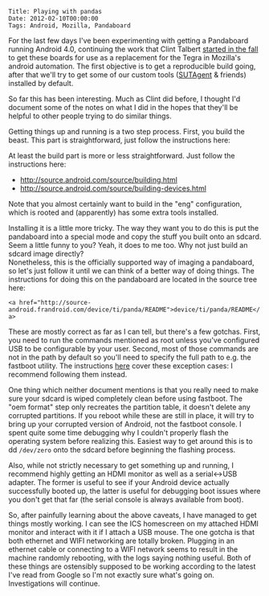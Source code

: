     Title: Playing with pandas
    Date: 2012-02-10T00:00:00
    Tags: Android, Mozilla, Pandaboard

For the last few days I've been experimenting with getting a Pandaboard running Android 4.0, continuing the work that Clint Talbert [started in the fall][1] to get these boards for use as a replacement for the Tegra in Mozilla's android automation. The first objective is to get a reproducible build going, after that we'll try to get some of our custom tools ([SUTAgent][2] &#038; friends) installed by default.

So far this has been interesting. Much as Clint did before, I thought I'd document some of the notes on what I did in the hopes that they'll be helpful to other people trying to do similar things.

Getting things up and running is a two step process. First, you build the beast. This part is straightforward, just follow the instructions here:

At least the build part is more or less straightforward. Just follow the instructions here:

- <http://source.android.com/source/building.html>
- <http://source.android.com/source/building-devices.html>

Note that you almost certainly want to build in the "eng" configuration, which is rooted and (apparently) has some extra tools installed.

Installing it is a little more tricky. The way they want you to do this is put the pandaboard into a special mode and copy the stuff you built onto an sdcard. Seem a little funny to you? Yeah, it does to me too. Why not just build an sdcard image directly?  
Nonetheless, this is the officially supported way of imaging a pandaboard, so let's just follow it until we can think of a better way of doing things. The instructions for doing this on the pandaboard are located in the source tree here:

`<a href="http://source-android.frandroid.com/device/ti/panda/README">device/ti/panda/README</a>`

These are mostly correct as far as I can tell, but there's a few gotchas. First, you need to run the commands mentioned as root unless you've configured USB to be configurable by your user. Second, most of those commands are not in the path by default so you'll need to specify the full path to e.g. the fastboot utility. The instructions [here][3] cover these exception cases: I recommend following them instead.

One thing which neither document mentions is that you really need to make sure your sdcard is wiped completely clean before using fastboot. The "oem format" step only recreates the partition table, it doesn't delete any corrupted partitions. If you reboot while these are still in place, it will try to bring up your corrupted version of Android, not the fastboot console. I spent quite some time debugging why I couldn't properly flash the operating system before realizing this. Easiest way to get around this is to dd `/dev/zero` onto the sdcard before beginning the flashing process.

Also, while not strictly necessary to get something up and running, I recommend highly getting an HDMI monitor as well as a serial<->USB adapter. The former is useful to see if your Android device actually successfully booted up, the latter is useful for debugging boot issues where you don't get that far (the serial console is always available from boot).

So, after painfully learning about the above caveats, I have managed to get things mostly working. I can see the ICS homescreen on my attached HDMI monitor and interact with it if I attach a USB mouse. The one gotcha is that both ethernet and WIFI networking are totally broken. Plugging in an ethernet cable or connecting to a WIFI network seems to result in the machine randomly rebooting, with the logs saying nothing useful. Both of these things are ostensibly supposed to be working according to the latest I've read from Google so I'm not exactly sure what's going on. Investigations will continue.

[1]: http://cmtalbert.wordpress.com/2011/10/12/pandaboard-status/
[2]: https://wiki.mozilla.org/Mobile/Fennec_Unittests/Remote_Testing
[3]: http://fosiao.com/node/19

